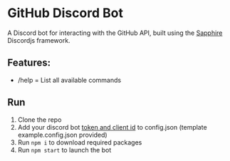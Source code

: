 # GitHub Discord Bot

A Discord bot for interacting with the GitHub API, built using the [Sapphire](https://www.sapphirejs.dev/) Discordjs framework.

## Features:

- /help = List all available commands

## Run

1. Clone the repo
2. Add your discord bot [token and client id](https://discordjs.guide/preparations/setting-up-a-bot-application.html) to config.json (template example.config.json provided)
3. Run `npm i` to download required packages
4. Run `npm start` to launch the bot
